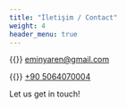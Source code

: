 ```yaml
---
title: "İletişim / Contact"
weight: 4
header_menu: true
---
```


{{<icon class="fa fa-envelope">}}&nbsp;[eminyaren@gmail.com](mailto:eminyaren@gmail.com)

{{<icon class="fa fa-phone">}}&nbsp;[+90 5064070004](tel:+905064070004)

Let us get in touch!
